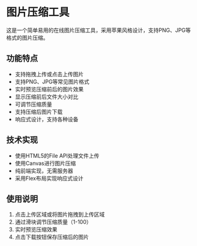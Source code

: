# 图片压缩工具

这是一个简单易用的在线图片压缩工具，采用苹果风格设计，支持PNG、JPG等格式的图片压缩。

## 功能特点

- 支持拖拽上传或点击上传图片
- 支持PNG、JPG等常见图片格式
- 实时预览压缩前后的图片效果
- 显示压缩前后文件大小对比
- 可调节压缩质量
- 支持压缩后图片下载
- 响应式设计，支持各种设备

## 技术实现

- 使用HTML5的File API处理文件上传
- 使用Canvas进行图片压缩
- 纯前端实现，无需服务器
- 采用Flex布局实现响应式设计

## 使用说明

1. 点击上传区域或将图片拖拽到上传区域
2. 通过滑块调节压缩质量（1-100）
3. 实时预览压缩效果
4. 点击下载按钮保存压缩后的图片 